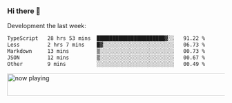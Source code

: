 ### Hi there 👋

Development the last week:
<!--START_SECTION:waka-->

```txt
TypeScript   28 hrs 53 mins  ██████████████████████▓░░   91.22 %
Less         2 hrs 7 mins    █▓░░░░░░░░░░░░░░░░░░░░░░░   06.73 %
Markdown     13 mins         ▒░░░░░░░░░░░░░░░░░░░░░░░░   00.73 %
JSON         12 mins         ▒░░░░░░░░░░░░░░░░░░░░░░░░   00.67 %
Other        9 mins          ░░░░░░░░░░░░░░░░░░░░░░░░░   00.49 %
```

<!--END_SECTION:waka-->

<!--
**JASONPANGGO/jasonpanggo** is a ✨ _special_ ✨ repository because its `README.md` (this file) appears on your GitHub profile.

Here are some ideas to get you started:

- 🔭 I’m currently working on ...
- 🌱 I’m currently learning ...
- 👯 I’m looking to collaborate on ...
- 🤔 I’m looking for help with ...
- 💬 Ask me about ...
- 📫 How to reach me: ...
- 😄 Pronouns: ...
- ⚡ Fun fact: ...
-->

<a href="https://volt.fm/user/q8yd9e79csfr57rt" target="_blank"><img src="https://spotify-badge-egoist.vercel.app/api/now-playing" width="540" height="52" alt="now playing"></a>
